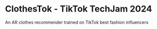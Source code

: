# ClothesTok - TikTok TechJam 2024

An AR clothes recommender trained on TikTok best fashion influencers